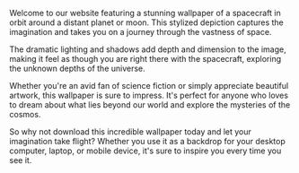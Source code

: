<!--
Write me content for website with wallpaper "A stylized depiction of a spacecraft in orbit around a distant planet or moon, with dramatic lighting and shadows."
-->

<!--font:Poppins-->

Welcome to our website featuring a stunning wallpaper of a spacecraft in orbit around a distant planet or moon. This stylized depiction captures the imagination and takes you on a journey through the vastness of space.

The dramatic lighting and shadows add depth and dimension to the image, making it feel as though you are right there with the spacecraft, exploring the unknown depths of the universe.

Whether you're an avid fan of science fiction or simply appreciate beautiful artwork, this wallpaper is sure to impress. It's perfect for anyone who loves to dream about what lies beyond our world and explore the mysteries of the cosmos.

So why not download this incredible wallpaper today and let your imagination take flight? Whether you use it as a backdrop for your desktop computer, laptop, or mobile device, it's sure to inspire you every time you see it.

